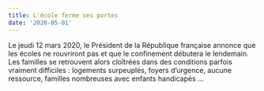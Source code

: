 ```yaml
---
title: L'école ferme ses portes
date: '2020-05-01'
---
```

Le jeudi 12 mars 2020, le Président de la République française annonce que les écoles ne rouvriront
pas et que le confinement débutera le lendemain.
Les familles se retrouvent alors cloîtrées dans des conditions parfois vraiment difficiles : logements
surpeuplés, foyers d’urgence, aucune ressource, familles nombreuses avec enfants handicapés …